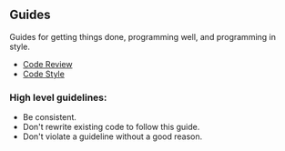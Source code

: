 Guides
---
Guides for getting things done, programming well, and programming in style.

* [Code Review](/code_review)
* [Code Style](/code_style)

### High level guidelines:
* Be consistent.
* Don't rewrite existing code to follow this guide.
* Don't violate a guideline without a good reason.